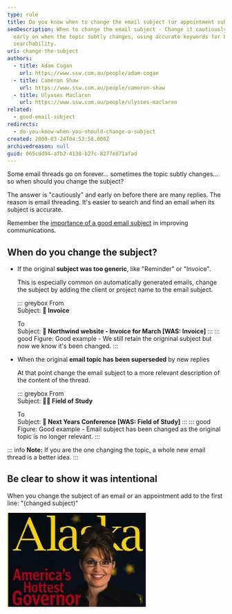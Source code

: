 ```yaml
---
type: rule
title: Do you know when to change the email subject (or appointment subject)?
seoDescription: When to change the email subject - Change it cautiously and
  early on when the topic subtly changes, using accurate keywords for better
  searchability.
uri: change-the-subject
authors:
  - title: Adam Cogan
    url: https://www.ssw.com.au/people/adam-cogan
  - title: Cameron Shaw
    url: https://www.ssw.com.au/people/cameron-shaw
  - title: Ulysses Maclaren
    url: https://www.ssw.com.au/people/ulysses-maclaren
related:
  - good-email-subject
redirects:
  - do-you-know-when-you-should-change-a-subject
created: 2009-03-24T04:53:58.000Z
archivedreason: null
guid: 065cdd94-afb2-4138-b27c-8277e871afad
---
```

Some email threads go on forever... sometimes the topic subtly changes... so when should you change the subject?

The answer is "cautiously" and early on before there are many replies. The reason is email threading. It's easier to search and find an email when its subject is accurate.

<!--endintro-->

Remember the [importance of a good email subject](/good-email-subject) in improving communications.

## When do you change the subject?

* If the original **subject was too generic**, like "Reminder" or "Invoice".

  This is especially common on automatically generated emails, change the subject by adding the client or project name to the email subject.

  ::: greybox
  From\
  Subject: **📃 Invoice**

  To\
  Subject: **📃 Northwind website - Invoice for March \[WAS: Invoice]**
  :::
  ::: good
  Figure: Good example - We still retain the origninal subject but now we know it's been changed.
  :::
* When the original **email topic has been superseded** by new replies

  At that point change the email subject to a more relevant description of the content of the thread.

  ::: greybox
  From\
  Subject: **🧑‍🏫 Field of Study**

  To\
  Subject: **🏫 Next Years Conference \[WAS: Field of Study]**
  :::
  ::: good
  Figure: Good example - Email subject has been changed as the original topic is no longer relevant.
  :::

::: info
**Note:** If you are the one changing the topic, a whole new email thread is a better idea.
:::

## Be clear to show it was intentional

When you change the subject of an email or an appointment add to the first line: "(changed subject)"

![Figure: Keep your email subject description up-to-date. Sarah Palin isn’t even a governor anymore](SarahPalin.jpg)
